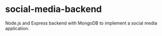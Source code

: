 # social-media-backend
Node.js and Express backend with MongoDB to implement a social media application.

